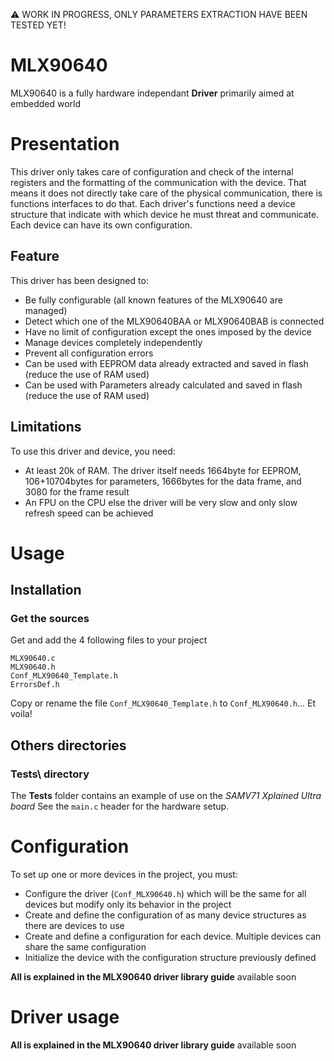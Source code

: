 :warning: WORK IN PROGRESS, ONLY PARAMETERS EXTRACTION HAVE BEEN TESTED YET!

# MLX90640
MLX90640 is a fully hardware independant **Driver** primarily aimed at embedded world

# Presentation
This driver only takes care of configuration and check of the internal registers and the formatting of the communication with the device. That means it does not directly take care of the physical communication, there is functions interfaces to do that.
Each driver's functions need a device structure that indicate with which device he must threat and communicate. Each device can have its own configuration.

## Feature

This driver has been designed to:
* Be fully configurable (all known features of the MLX90640 are managed)
* Detect which one of the MLX90640BAA or MLX90640BAB is connected
* Have no limit of configuration except the ones imposed by the device
* Manage devices completely independently
* Prevent all configuration errors
* Can be used with EEPROM data already extracted and saved in flash (reduce the use of RAM used)
* Can be used with Parameters already calculated and saved in flash (reduce the use of RAM used)

## Limitations

To use this driver and device, you need:
* At least 20k of RAM. The driver itself needs 1664byte for EEPROM, 106+10704bytes for parameters, 1666bytes for the data frame, and 3080 for the frame result
* An FPU on the CPU else the driver will be very slow and only slow refresh speed can be achieved

# Usage

## Installation

### Get the sources
Get and add the 4 following files to your project
```
MLX90640.c
MLX90640.h
Conf_MLX90640_Template.h
ErrorsDef.h
```
Copy or rename the file `Conf_MLX90640_Template.h` to `Conf_MLX90640.h`... Et voila!

## Others directories

### Tests\ directory
The **Tests** folder contains an example of use on the _SAMV71 Xplained Ultra board_
See the `main.c` header for the hardware setup.

# Configuration
To set up one or more devices in the project, you must:
* Configure the driver (`Conf_MLX90640.h`) which will be the same for all devices but modify only its behavior in the project
* Create and define the configuration of as many device structures as there are devices to use
* Create and define a configuration for each device. Multiple devices can share the same configuration
* Initialize the device with the configuration structure previously defined

**All is explained in the MLX90640 driver library guide** available soon

# Driver usage

**All is explained in the MLX90640 driver library guide** available soon